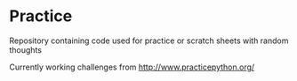 # Practice
Repository containing code used for practice or scratch sheets with random thoughts

Currently working challenges from http://www.practicepython.org/
